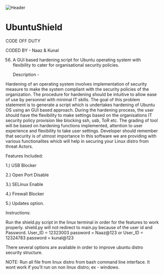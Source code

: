 ![Header](./github-header-image.png)

# UbuntuShield
CODE OFF DUTY 

CODED BY - Naaz & Kunal

56. A GUI based hardening script for Ubuntu operating system with flexibility to cater for organisational security policies.

    Description -
     
Hardening of an operating system involves implementation of security measure to make the system compliant with the security policies of the organization. The procedure for hardening should be intuitive to allow ease of use by personnel with minimal IT skills. The goal of this problem statement is to generate a script which is undertakes hardening of Ubuntu OS using an GUI based approach. During the hardening process, the user should have the flexibility to make settings based on the organisations IT security policy provision like blocking ssh, usb, ToR etc. The grading of tool will be based on hardening functions implemented, attention to user experience and flexibility to take user settings. Developer should remember that security is of utmost importance
In this software we are providing with various functionalites whicb will help in securing your Linux distro from threat Actors.

Features Included:

1.) USB Blocker

2.) Open Port Disable

3.) SELinux Enable

4.) Firewall Blocker

5.) Updates option.

Instructions:

Run the shield.py script in the linux terminal in order for the features to work properly.
shield.py will not redirect to main.py because of the user id and Password. 
User_ID = 12323003
password = Naaz@123 
        or 
User_ID = 12324783
password = kunal@123

There several options are available in order to improve ubuntu distro security structure.

NOTE: Run all file from linux distro from bash command line interface. It wont work if you'll run on non linux distro; ex - windows.



